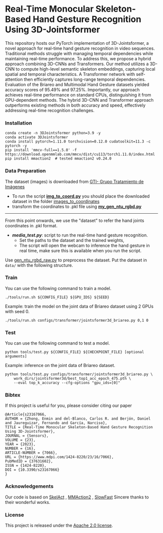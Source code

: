Real-Time Monocular Skeleton-Based Hand Gesture Recognition Using 3D-Jointsformer
=======
<!-- 
This repository contains PyTorch implementation for 3D-Jointsformer.
Automatic hand gesture recognition in video sequences has widespread applications, ranging from home automation to sign language interpretation and clinical operations. The primary challenge lies in achieving real-time recognition while managing temporal dependencies that can impact performance. Existing methods employ 3D convolutional or Transformer-based architectures with hand skeleton estimation, but both have limitations. To address these challenges, a hybrid approach that combines 3D Convolutional Neural Networks (3D-CNNs) and Transformers is proposed. The method involves using a 3D-CNN to compute high-level semantic skeleton embeddings, capturing local spatial and temporal characteristics of hand gestures. A Transformer network with a self-attention mechanism is then employed to efficiently capture long-range temporal dependencies in the skeleton sequence. Evaluation of the Briareo and Multimodal Hand Gesture datasets resulted in accuracy scores of 95.49% and 97.25%, respectively. Notably, this approach achieves real-time performance using a standard CPU, distinguishing it from methods that require specialized GPUs. The hybrid approach’s real-time efficiency and high accuracy demonstrate its superiority over existing state-of-the-art methods. In summary, the hybrid 3D-CNN and Transformer approach effectively address real-time recognition challenges and efficient handling of temporal dependencies, outperforming existing methods in both accuracy and speed.
-->
This repository hosts our PyTorch implementation of 3D-Jointsformer, a novel approach for real-time hand gesture recognition in video sequences. Traditional methods struggle with managing temporal dependencies while maintaining real-time performance. To address this, we propose a hybrid approach combining 3D-CNNs and Transformers. Our method utilizes a 3D-CNN to compute high-level semantic skeleton embeddings, capturing local spatial and temporal characteristics. A Transformer network with self-attention then efficiently captures long-range temporal dependencies. Evaluation of the Briareo and Multimodal Hand Gesture datasets yielded accuracy scores of 95.49% and 97.25%. Importantly, our approach achieves real-time performance on standard CPUs, distinguishing it from GPU-dependent methods. The hybrid 3D-CNN and Transformer approach outperforms existing methods in both accuracy and speed, effectively addressing real-time recognition challenges.


### Installation

```shell
conda create -n 3DJointsformer python=3.9 -y
conda activate 3DJointsformer
conda install pytorch=1.11.0 torchvision=0.12.0 cudatoolkit=11.3 -c pytorch -y
pip install 'mmcv-full==1.5.0' -f https://download.openmmlab.com/mmcv/dist/cu113/torch1.11.0/index.html
pip install mmaction2  # tested mmaction2 v0.24.0
```


### Data Preparation

The dataset (images) is downloaded from [GTI- Grupo Tratamiento de Imágenes](http://gti.ssr.upm.es/data/MultiModalHandGesture_dataset)
* To run the script [**img_to_coord.py**](https://github.com/Enminxo/handgesture_2/blob/c0dd52be999e3dc7525cae5a77620fa0e59de40b/images_to_coordinates/img_to_coord.py) you should place the downloaded dataset in the folder [images_to_coordinates](https://github.com/Enminxo/handgesture_2/blob/6d639c08f6dbfec4b820d67f9e61916d04cb2e4a/images_to_coordinates)
* transform the coordinates to .pkl file using [**my_gen_ntu_rgbd.py**](https://github.com/Enminxo/handgesture_2/blob/2831f468f56c986c19f3f183a93a1e1942d685a5/tools/data/my_gen__ntu_rgbd.py)
----
From this point onwards, we use the "dataset" to refer the hand joints coordinates in .pkl format.
* **_media_test.py_**: script to run the real-time hand gesture recognition.
  * Set the paths to the dataset and the trained weights,
  * The script will open the webcam to inference the hand gesture in real time, make sure this is available when you run the script.
  
Use [gen_ntu_rgbd_raw.py](tools/data/my_gen_ntu_rgbd_raw.py) to preprocess the dataset. Put the dataset in `data/` with the following structure.


### Train

You can use the following command to train a model.

```shell
./tools/run.sh ${CONFIG_FILE} ${GPU_IDS} ${SEED}
```

Example: train the model on the joint data of Briareo dataset using 2 GPUs with seed 0.

```shell
./tools/run.sh configs/transformer/jointsformer3d_briareo.py 0,1 0
```

### Test

You can use the following command to test a model.

```shell
python tools/test.py ${CONFIG_FILE} ${CHECKPOINT_FILE} [optional arguments]
```

Example: inference on the joint data of Briareo dataset.

```shell
python tools/test.py configs/transformer/jointsformer3d_briareo.py \
    work_dirs/jointsformer3d/best_top1_acc_epoch_475.pth \
    --eval top_k_accuracy --cfg-options "gpu_ids=[0]"
```

### Bibtex
If this project is useful for you, please consider citing our paper 
```shell
@Article{s23167066,
AUTHOR = {Zhong, Enmin and del-Blanco, Carlos R. and Berjón, Daniel and Jaureguizar, Fernando and García, Narciso},
TITLE = {Real-Time Monocular Skeleton-Based Hand Gesture Recognition Using 3D-Jointsformer},
JOURNAL = {Sensors},
VOLUME = {23},
YEAR = {2023},
NUMBER = {16},
ARTICLE-NUMBER = {7066},
URL = {https://www.mdpi.com/1424-8220/23/16/7066},
PubMedID = {37631602},
ISSN = {1424-8220},
DOI = {10.3390/s23167066}
}
```

### Acknowledgements
Our code is based on [SkelAct](https://github.com/hikvision-research/skelact) , [MMAction2](https://github.com/open-mmlab/mmaction2/) , [SlowFast](https://github.com/facebookresearch/SlowFast/tree/2090f2918ac1ce890fdacd8fda2e590a46d5c734) Sincere thanks to their wonderful works.

### License

This project is released under the [Apache 2.0 license](LICENSE).
